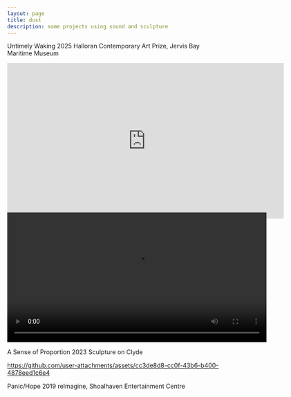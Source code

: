 ```yaml
---
layout: page
title: dust
description: some projects using sound and sculpture
---
```


Untimely Waking
2025
Halloran Contemporary Art Prize, Jervis Bay Maritime Museum
<div style="padding:56.25% 0 0 0;position:relative;"><iframe src="https://player.vimeo.com/video/1061712014?title=0&amp;byline=0&amp;portrait=0&amp;badge=0&amp;autopause=0&amp;player_id=0&amp;app_id=58479" frameborder="0" allow="autoplay; fullscreen; picture-in-picture; clipboard-write; encrypted-media" style="position:absolute;top:0;left:0;width:640;height:360;" title="Untimely Waking, Only to Drift Off"></iframe></div><script src="https://player.vimeo.com/api/player.js"></script>



Untimely Waking
2025
Halloran Contemporary Art Prize, Jervis Bay Maritime Museum

<video controls width="600">
  <source src="https://github.com/user-attachments/assets/83c3cbd2-8444-4250-9878-836e12d9453b" type="video/mov">
  Your browser does not support the video tag.
</video>

A Sense of Proportion
2023
Sculpture on Clyde

https://github.com/user-attachments/assets/cc3de8d8-cc0f-43b6-b400-4878eed1c6e4


Panic/Hope
2019
reImagine, Shoalhaven Entertainment Centre
